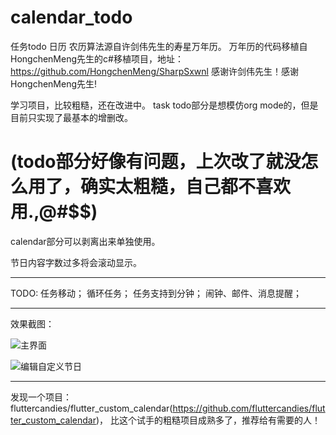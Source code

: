 # calendar_todo
任务todo 日历 农历算法源自许剑伟先生的寿星万年历。
万年历的代码移植自HongchenMeng先生的c#移植项目，地址：https://github.com/HongchenMeng/SharpSxwnl
感谢许剑伟先生！感谢HongchenMeng先生!

学习项目，比较粗糙，还在改进中。
task todo部分是想模仿org mode的，但是目前只实现了最基本的增删改。
# (todo部分好像有问题，上次改了就没怎么用了，确实太粗糙，自己都不喜欢用.,@#$$)
calendar部分可以剥离出来单独使用。

节日内容字数过多将会滚动显示。

---

TODO:
任务移动；
循环任务；
任务支持到分钟；
闹钟、邮件、消息提醒；

---

效果截图：

![主界面](https://github.com/taihangg/task_calendar/blob/master/sample_photos/sample1.png)

![编辑自定义节日](https://github.com/taihangg/task_calendar/blob/master/sample_photos/sample2.png)

---

发现一个项目：fluttercandies/flutter_custom_calendar(https://github.com/fluttercandies/flutter_custom_calendar)，
比这个试手的粗糙项目成熟多了，推荐给有需要的人！
